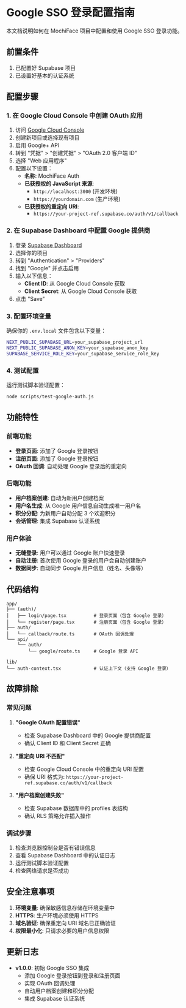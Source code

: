 # Google SSO 登录配置指南

本文档说明如何在 MochiFace 项目中配置和使用 Google SSO 登录功能。

## 前置条件

1. 已配置好 Supabase 项目
2. 已设置好基本的认证系统

## 配置步骤

### 1. 在 Google Cloud Console 中创建 OAuth 应用

1. 访问 [Google Cloud Console](https://console.cloud.google.com/)
2. 创建新项目或选择现有项目
3. 启用 Google+ API
4. 转到 "凭据" > "创建凭据" > "OAuth 2.0 客户端 ID"
5. 选择 "Web 应用程序"
6. 配置以下设置：
   - **名称**: MochiFace Auth
   - **已获授权的 JavaScript 来源**: 
     - `http://localhost:3000` (开发环境)
     - `https://yourdomain.com` (生产环境)
   - **已获授权的重定向 URI**:
     - `https://your-project-ref.supabase.co/auth/v1/callback`

### 2. 在 Supabase Dashboard 中配置 Google 提供商

1. 登录 [Supabase Dashboard](https://supabase.com/dashboard)
2. 选择你的项目
3. 转到 "Authentication" > "Providers"
4. 找到 "Google" 并点击启用
5. 输入以下信息：
   - **Client ID**: 从 Google Cloud Console 获取
   - **Client Secret**: 从 Google Cloud Console 获取
6. 点击 "Save"

### 3. 配置环境变量

确保你的 `.env.local` 文件包含以下变量：

```bash
NEXT_PUBLIC_SUPABASE_URL=your_supabase_project_url
NEXT_PUBLIC_SUPABASE_ANON_KEY=your_supabase_anon_key
SUPABASE_SERVICE_ROLE_KEY=your_supabase_service_role_key
```

### 4. 测试配置

运行测试脚本验证配置：

```bash
node scripts/test-google-auth.js
```

## 功能特性

### 前端功能

- **登录页面**: 添加了 Google 登录按钮
- **注册页面**: 添加了 Google 登录按钮
- **OAuth 回调**: 自动处理 Google 登录后的重定向

### 后端功能

- **用户档案创建**: 自动为新用户创建档案
- **用户名生成**: 从 Google 用户信息自动生成唯一用户名
- **积分分配**: 为新用户自动分配 3 个欢迎积分
- **会话管理**: 集成 Supabase 认证系统

### 用户体验

- **无缝登录**: 用户可以通过 Google 账户快速登录
- **自动注册**: 首次使用 Google 登录的用户会自动创建账户
- **数据同步**: 自动同步 Google 用户信息（姓名、头像等）

## 代码结构

```
app/
├── (auth)/
│   ├── login/page.tsx          # 登录页面（包含 Google 登录）
│   └── register/page.tsx       # 注册页面（包含 Google 登录）
├── auth/
│   └── callback/route.ts       # OAuth 回调处理
└── api/
    └── auth/
        └── google/route.ts     # Google 登录 API

lib/
└── auth-context.tsx            # 认证上下文（支持 Google 登录）
```

## 故障排除

### 常见问题

1. **"Google OAuth 配置错误"**
   - 检查 Supabase Dashboard 中的 Google 提供商配置
   - 确认 Client ID 和 Client Secret 正确

2. **"重定向 URI 不匹配"**
   - 检查 Google Cloud Console 中的重定向 URI 配置
   - 确保 URI 格式为: `https://your-project-ref.supabase.co/auth/v1/callback`

3. **"用户档案创建失败"**
   - 检查 Supabase 数据库中的 profiles 表结构
   - 确认 RLS 策略允许插入操作

### 调试步骤

1. 检查浏览器控制台是否有错误信息
2. 查看 Supabase Dashboard 中的认证日志
3. 运行测试脚本验证配置
4. 检查网络请求是否成功

## 安全注意事项

1. **环境变量**: 确保敏感信息存储在环境变量中
2. **HTTPS**: 生产环境必须使用 HTTPS
3. **域名验证**: 确保重定向 URI 域名已正确验证
4. **权限最小化**: 只请求必要的用户信息权限

## 更新日志

- **v1.0.0**: 初始 Google SSO 集成
  - 添加 Google 登录按钮到登录和注册页面
  - 实现 OAuth 回调处理
  - 自动用户档案创建和积分分配
  - 集成 Supabase 认证系统
